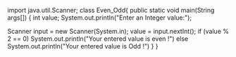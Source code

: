 
import java.util.Scanner;
class Even_Odd{
    public static void main(String args[])
    {
      int value;
        System.out.println("Enter an Integer value:");
        
   Scanner input = new Scanner(System.in);
        value = input.nextInt();
        if (value % 2 == 0)
          System.out.println("Your entered value is even !")
        else
          System.out.println("Your entered value is Odd !")
          }
}
